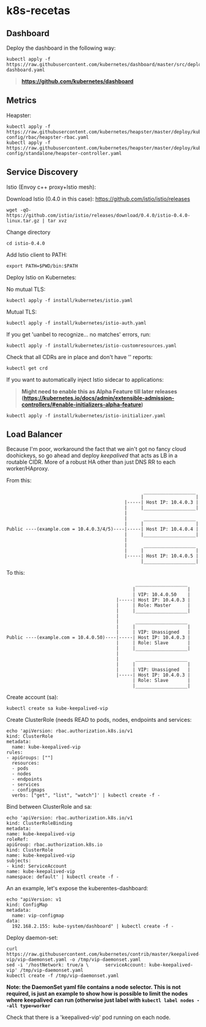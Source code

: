 # k8s-recetas

## Dashboard ##

Deploy the dashboard in the following way:

```
kubectl apply -f https://raw.githubusercontent.com/kubernetes/dashboard/master/src/deploy/recommended/kubernetes-dashboard.yaml
```
> **https://github.com/kubernetes/dashboard**

## Metrics ##

Heapster:

```
kubectl apply -f https://raw.githubusercontent.com/kubernetes/heapster/master/deploy/kube-config/rbac/heapster-rbac.yaml
kubectl apply -f https://raw.githubusercontent.com/kubernetes/heapster/master/deploy/kube-config/standalone/heapster-controller.yaml
```

## Service Discovery ##

Istio (Envoy c++ proxy+Istio mesh):

Download Istio (0.4.0 in this case):
https://github.com/istio/istio/releases
```
wget -qO- https://github.com/istio/istio/releases/download/0.4.0/istio-0.4.0-linux.tar.gz | tar xvz
```

Change directory
```
cd istio-0.4.0
```

Add Istio client to PATH:
```
export PATH=$PWD/bin:$PATH
```

Deploy Istio on Kubernetes:

No mutual TLS:
```
kubectl apply -f install/kubernetes/istio.yaml
```

Mutual TLS:
```
kubectl apply -f install/kubernetes/istio-auth.yaml
```

If you get 'uanbel to recognize... no matches' errors, run:
```
kubectl apply -f install/kubernetes/istio-customresources.yaml
```

Check that all CDRs are in place and don't have '<invalid>' reports:
```
kubectl get crd
```

If you want to automatically inject Istio sidecar to applications:
>**Might need to enable this as Alpha Feature till later releases (https://kubernetes.io/docs/admin/extensible-admission-controllers/#enable-initializers-alpha-feature)**
```
kubectl apply -f install/kubernetes/istio-initializer.yaml
```

## Load Balancer ##

Because I'm poor, workaround the fact that we ain't got no fancy cloud doohickeys, so go ahead and deploy *keepalived* that acts as LB in a routable CIDR. More of a robust HA other than just DNS RR to each worker/HAproxy.

From this:
```
                                                  ___________________
                                                 |                   |
                                           |-----| Host IP: 10.4.0.3 |
                                           |     |___________________|
                                           |
                                           |      ___________________
                                           |     |                   |
Public ----(example.com = 10.4.0.3/4/5)----|-----| Host IP: 10.4.0.4 |
                                           |     |___________________|
                                           |
                                           |      ___________________
                                           |     |                   |
                                           |-----| Host IP: 10.4.0.5 |
                                                 |___________________|
```

To this:
```
                                               ___________________
                                              |                   |
                                              | VIP: 10.4.0.50    |
                                        |-----| Host IP: 10.4.0.3 |
                                        |     | Role: Master      |
                                        |     |___________________|
                                        |
                                        |      ___________________
                                        |     |                   |
                                        |     | VIP: Unassigned   |
Public ----(example.com = 10.4.0.50)----|-----| Host IP: 10.4.0.3 |
                                        |     | Role: Slave       |
                                        |     |___________________|
                                        |
                                        |      ___________________
                                        |     |                   |
                                        |     | VIP: Unassigned   |
                                        |-----| Host IP: 10.4.0.3 |
                                              | Role: Slave       |
                                              |___________________|
```

Create account (sa):
```
kubectl create sa kube-keepalived-vip
```

Create ClusterRole (needs READ to pods, nodes, endpoints and services:

```
echo 'apiVersion: rbac.authorization.k8s.io/v1
kind: ClusterRole
metadata:
  name: kube-keepalived-vip
rules:
- apiGroups: [""]
  resources:
  - pods
  - nodes
  - endpoints
  - services
  - configmaps
  verbs: ["get", "list", "watch"]' | kubectl create -f -
  ```
  
  Bind between ClusterRole and sa:
  
  ```
echo 'apiVersion: rbac.authorization.k8s.io/v1
kind: ClusterRoleBinding
metadata:
  name: kube-keepalived-vip
roleRef:
  apiGroup: rbac.authorization.k8s.io
  kind: ClusterRole
  name: kube-keepalived-vip
subjects:
- kind: ServiceAccount
  name: kube-keepalived-vip
  namespace: default' | kubectl create -f -
```

An an example, let's expose the kuberentes-dashboard:
```
echo "apiVersion: v1
kind: ConfigMap
metadata:
  name: vip-configmap
data:
  192.168.2.155: kube-system/dashboard" | kubectl create -f -
```

Deploy daemon-set:

```
curl https://raw.githubusercontent.com/kubernetes/contrib/master/keepalived-vip/vip-daemonset.yaml -o /tmp/vip-daemonset.yaml
sed -i '/hostNetwork: true/a \      serviceAccount: kube-keepalived-vip' /tmp/vip-daemonset.yaml
kubectl create -f /tmp/vip-daemonset.yaml
```
**Note: the DaemonSet yaml file contains a node selector. This is not required, is just an example to show how is possible to limit the nodes where keepalived can run (otherwise just label with ```kubectl label nodes --all type=worker```**

Check that there is a 'keepalived-vip' pod running on each node.
